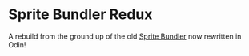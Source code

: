 # Sprite Bundler Redux

A rebuild from the ground up of the old [Sprite Bundler](https://github.com/lxmcf/sprite-bundler) now rewritten in Odin!
